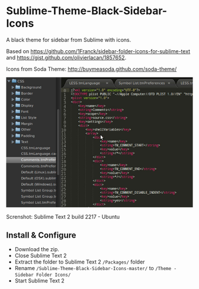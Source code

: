 Sublime-Theme-Black-Sidebar-Icons
=================================

A black theme for sidebar from Sublime with icons.

Based on https://github.com/1Franck/sidebar-folder-icons-for-sublime-text and https://gist.github.com/olivierlacan/1857652.

Icons from Soda Theme: http://buymeasoda.github.com/soda-theme/

![Sublime Text 2 Sidebar folder icons](https://github.com/adelarsq/Sublime-Theme-Black-Sidebar-Icons/blob/master/screenshot.jpg?raw=true)

Screnshot: Sublime Text 2 build 2217 - Ubuntu


Install & Configure
-----------------------------------------------------------
- Download the zip.
- Close Sublime Text 2
- Extract the folder to Sublime Text 2 <code>/Packages/</code> folder
- Rename <code>/Sublime-Theme-Black-Sidebar-Icons-master/</code> to <code>/Theme - Sidebar Folder Icons/</code>
- Start Sublime Text 2
